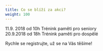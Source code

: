 ```yaml
---
title: Co se blíží za akci?
weight: 100
---
```

11.9. 2018 od 10h Trénink paměti pro seniory\
20.9.2018 od 18h Trénink paměti pro dospělé

Rychle se registrujte, už se na Vás těšíme!
